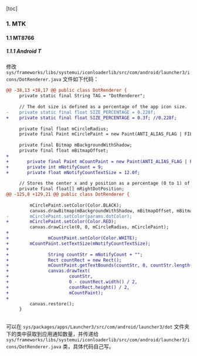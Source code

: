 [toc]

### 1. MTK

#### 1.1 MT8766

##### 1.1.1 Android T

修改 `sys/frameworks/libs/systemui/iconloaderlib/src/com/android/launcher3/icons/DotRenderer.java` 文件如下代码：

```diff
@@ -38,13 +38,17 @@ public class DotRenderer {
     private static final String TAG = "DotRenderer";
 
     // The dot size is defined as a percentage of the app icon size.
-    private static final float SIZE_PERCENTAGE = 0.228f;
+    private static final float SIZE_PERCENTAGE = 0.3f; //0.228f;
 
     private final float mCircleRadius;
     private final Paint mCirclePaint = new Paint(ANTI_ALIAS_FLAG | FILTER_BITMAP_FLAG);
 
     private final Bitmap mBackgroundWithShadow;
     private final float mBitmapOffset;
+       
+       private final Paint mCountPaint = new Paint(ANTI_ALIAS_FLAG | FILTER_BITMAP_FLAG);
+       private int mNotifyCount = 9;
+       private float mNotifyCountTextSize = 12.0f;
 
     // Stores the center x and y position as a percentage (0 to 1) of the icon size
     private final float[] mRightDotPosition;
@@ -125,8 +129,21 @@ public class DotRenderer {
 
         mCirclePaint.setColor(Color.BLACK);
         canvas.drawBitmap(mBackgroundWithShadow, mBitmapOffset, mBitmapOffset, mCirclePaint);
-        mCirclePaint.setColor(params.dotColor);
+        mCirclePaint.setColor(Color.RED);
         canvas.drawCircle(0, 0, mCircleRadius, mCirclePaint);
+               
+               mCountPaint.setColor(Color.WHITE);
+        mCountPaint.setTextSize(mNotifyCountTextSize);
+               
+               String countStr = mNotifyCount + "";
+               Rect countRect = new Rect();
+               mCountPaint.getTextBounds(countStr, 0, countStr.length(), countRect);
+               canvas.drawText(
+                       countStr,
+                       0 - countRect.width() / 2,
+                       countRect.height() / 2,
+                       mCountPaint);
+               
         canvas.restore();
     }
 
```

可以在 `sys/packages/apps/Launcher3/src/com/android/launcher3/dot`  文件夹下的类中获取到应用通知数量，并传递给 `sys/frameworks/libs/systemui/iconloaderlib/src/com/android/launcher3/icons/DotRenderer.java` 类，具体代码自己写。